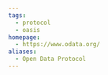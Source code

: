 ```yaml
---
tags:
  - protocol
  - oasis
homepage:
  - https://www.odata.org/
aliases:
  - Open Data Protocol
---
```

